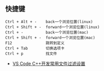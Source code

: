 ## 快捷键

  ```
  Ctrl + Alt + -    back一个浏览位置(linux)
  Ctrl + Shift + -  forward一个浏览位置(linux)
  Ctrl + -          back一个浏览位置(mac)
  Ctrl + Shift + -  forward一个浏览位置(mac)
  F12               跳转到定义
  Ctrl + Tab        切换选项卡
  Ctrl + p          找文件
  ```
* [VS Code C++开发常用文件过滤设置](https://blog.csdn.net/caoshiying/article/details/78165066)
